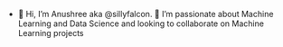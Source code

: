 - 👋 Hi, I’m Anushree aka @sillyfalcon. 👀 I’m passionate about Machine Learning and Data Science and looking to collaborate on Machine Learning projects

<!---
sillyfalcon/sillyfalcon is a ✨ special ✨ repository because its `README.md` (this file) appears on your GitHub profile.
You can click the Preview link to take a look at your changes.
--->
